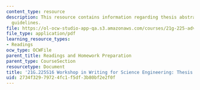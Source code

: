 ```yaml
---
content_type: resource
description: This resource contains information regarding thesis abstract preparation
  guidelines.
file: https://ol-ocw-studio-app-qa.s3.amazonaws.com/courses/21g-225-advanced-workshop-in-writing-for-science-and-engineering-els-spring-2016/2734f32979724fc1f5df3b80bf2e2f0f_MIT21G_225S16_ThesisPrep.pdf
file_type: application/pdf
learning_resource_types:
- Readings
ocw_type: OCWFile
parent_title: Readings and Homework Preparation
parent_type: CourseSection
resourcetype: Document
title: '21G.225S16 Workshop in Writing for Science Engineering: Thesis Abstract Preparation'
uid: 2734f329-7972-4fc1-f5df-3b80bf2e2f0f
---
```

